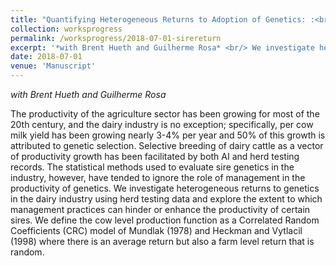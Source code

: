 ```yaml
---
title: "Quantifying Heterogeneous Returns to Adoption of Genetics: :<br/> The Case of the Dairy Industry"
collection: worksprogress
permalink: /worksprogress/2018-07-01-sirereturn
excerpt: '*with Brent Hueth and Guilherme Rosa* <br/> We investigate heterogeneous returns to genetics in the dairy industry using herd testing data and explore the extent to which management practices can hinder or enhance the productivity of certain sires.'
date: 2018-07-01
venue: 'Manuscript'
---
```


*with Brent Hueth and Guilherme Rosa*

The productivity of the agriculture sector has been growing for most of the 20th century, and the dairy industry is no exception; specifically, per cow milk yield has been growing nearly 3-4% per year and 50% of this growth is attributed to genetic selection.  Selective breeding of dairy cattle as a vector of productivity growth has been facilitated by both AI and herd testing records. The statistical methods used to evaluate sire genetics in the industry, however, have tended to ignore the role of management in the productivity of genetics. We investigate heterogeneous returns to genetics in the dairy industry using herd testing data and explore the extent to which management practices can hinder or enhance the productivity of certain sires.  We define the cow level production function as a Correlated Random Coefficients (CRC) model of Mundlak (1978) and Heckman and Vytlacil (1998) where there is an average return but also a farm level return that is random.
